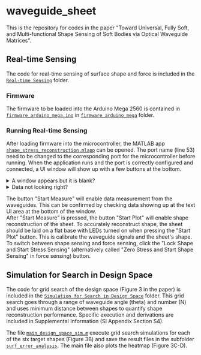 # waveguide_sheet
This is the repository for codes in the paper "Toward Universal, Fully Soft, and Multi-functional Shape Sensing of Soft Bodies via Optical Waveguide Matrices".

## Real-time Sensing
The code for real-time sensing of surface shape and force is included in the [`Real-time Sensing`](https://github.com/MIT-FIDL/waveguide_sheet/tree/main/Real-time%20Sensing) folder. 

### Firmware
The firmware to be loaded into the Arduino Mega 2560 is contained in [`firmware_arduino_mega.ino`](https://github.com/MIT-FIDL/waveguide_sheet/blob/main/Real-time%20Sensing/firmware_arduino_mega/firmware_arduino_mega.ino) in [`firmware_arduino_mega`](https://github.com/MIT-FIDL/waveguide_sheet/tree/main/Real-time%20Sensing/firmware_arduino_mega) folder. 

### Running Real-time Sensing
After loading firmware into the microcontroller, the MATLAB app [`shape_stress_reconstruction.mlapp`](https://github.com/MIT-FIDL/waveguide_sheet/tree/main/Real-time%20Sensing/shape_stress_reconstruction.mlapp) can be opened. 
The port name (line 53) need to be changed to the corresponding port for the microcontroller before running. 
When the application runs and the port is correctly configured and connected, a UI window will show up with a few buttons at the bottom.

<details>
<summary>A window appears but it is blank?</summary>
  
The port is probably not correctly connected. Check that the microcontroller is connected and the port name matches the name in line 53 in `shape_stress_reconstruction.mlapp`.
</details>

<details>
<summary>Data not looking right?</summary>
  
If the phototransistor outputs are not correct, use the file [`plot_power_dB.mlapp`](https://github.com/MIT-FIDL/waveguide_sheet/blob/main/Real-time%20Sensing/plot_power_dB.mlapp) in the same folder for debugging. This MATLAB application plot the phototransistor outputs in real time and is recommended to be used for debugging the hardware.
</details>

The button "Start Measure" will enable data measurement from the waveguides. This can be confirmed by checking data showing up at the text UI area at the bottom of the window.\
After "Start Measure" is pressed, the button "Start Plot" will enable shape reconstruction of the sheet. To accurately reconstruct shape, the sheet should be laid on a flat base with LEDs turned on when pressing the "Start Plot" button. This is calibrate the waveguide signals and the sheet's shape.\
To switch between shape sensing and force sensing, click the "Lock Shape and Start Stress Sensing" (alternatively called "Zero Stress and Start Shape Sensing" in force sensing) button.


## Simulation for Search in Design Space
The code for grid search of the design space (Figure 3 in the paper) is included in the [`Simulation for Search in Design Space`](https://github.com/MIT-FIDL/waveguide_sheet/tree/main/Simulation%20for%20Search%20in%20Design%20Space) folder. This grid search goes through a range of waveguide angle (theta) and number (N) and uses minimum distance between shapes to quantify shape reconstruction performance. Specific execution and derivations are included in Supplemental Information (SI Appendix Section S4).  

The file [`main_design_space_sim.m`](https://github.com/MIT-FIDL/waveguide_sheet/blob/main/Simulation%20for%20Search%20in%20Design%20Space/main_design_space_sim.m) execute grid search simulations for each of the six target shapes (Figure 3B) and save the result files in the subfolder [`surf_error_analysis`](https://github.com/MIT-FIDL/waveguide_sheet/tree/main/Simulation%20for%20Search%20in%20Design%20Space/surf_error_analysis). The main file also plots the heatmap (Figure 3C-D).





